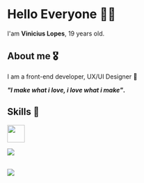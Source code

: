 # Hello Everyone 👋🏽
I'am **Vinicius Lopes**, 19 years old.

## About me 🎖️
I am a front-end developer, UX/UI Designer 🚀<br>

<strong>_"I make what i love, i love what i make"_.</strong>

## Skills 📖
<img src="https://skillicons.dev/icons?i=cs,html,css,tailwindcss,windows,figma,javascript,git" height=40></a>


<p align="start">
 <img src='https://streak-stats.demolab.com?user=vnlopes&theme=darcula&hide_border=false&mode=weekly&card_width=500'/>
    
<br><img class="statistic" src="https://github-readme-stats.vercel.app/api/top-langs/?username=vnlopes&layout=donut&bg_color=161b22&border_color=393f48&theme=merko&card_width=450&langs_count=5"/>
</p>
